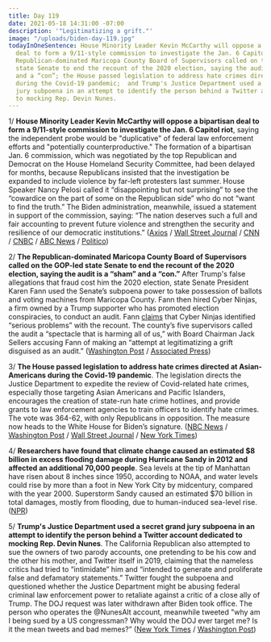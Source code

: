 ```yaml
---
title: Day 119
date: 2021-05-18 14:31:00 -07:00
description: '"Legitimatizing a grift."'
image: "/uploads/biden-day-119.jpg"
todayInOneSentence: House Minority Leader Kevin McCarthy will oppose a bipartisan
  deal to form a 9/11-style commission to investigate the Jan. 6 Capitol riot; the
  Republican-dominated Maricopa County Board of Supervisors called on the GOP-led
  state Senate to end the recount of the 2020 election, saying the audit is a “sham”
  and a “con”; the House passed legislation to address hate crimes directed at Asian-Americans
  during the Covid-19 pandemic;  and Trump's Justice Department used a secret grand
  jury subpoena in an attempt to identify the person behind a Twitter account dedicated
  to mocking Rep. Devin Nunes.
---
```


1/ **House Minority Leader Kevin McCarthy will oppose a bipartisan deal to form a 9/11-style commission to investigate the Jan. 6 Capitol riot**, saying the independent probe would be "duplicative" of federal law enforcement efforts and "potentially counterproductive." The formation of a bipartisan Jan. 6 commission, which was negotiated by the top Republican and Democrat on the House Homeland Security Committee, had been delayed for months, because Republicans insisted that the investigation be expanded to include violence by far-left protesters last summer. House Speaker Nancy Pelosi called it “disappointing but not surprising” to see the “cowardice on the part of some on the Republican side” who do not “want to find the truth.” The Biden administration, meanwhile, issued a statement in support of the commission, saying: “The nation deserves such a full and fair accounting to prevent future violence and strengthen the security and resilience of our democratic institutions.”  ([Axios](https://www.axios.com/kevin-mccarthy-jan-6-commission-89765551-11f1-4158-9148-d6c708ad93c7.html) / [Wall Street Journal](https://www.wsj.com/articles/top-house-republican-opposes-plan-for-jan-6-capitol-riot-commission-11621347864) / [CNN](https://www.cnn.com/2021/05/18/politics/kevin-mccarthy-opposes-1-6-commission/index.html) / [CNBC](https://www.cnbc.com/2021/05/18/capitol-insurrection-kevin-mccarthy-opposes-jan-6-commission-bill.html) / [ABC News](https://abcnews.go.com/Politics/mccarthy-rejects-proposed-commission-investigate-jan-capitol-assault/story?id=77753736) / [Politico](https://www.politico.com/news/2021/05/18/mccarthy-opposition-capitol-riot-commission-489250))

2/ **The Republican-dominated Maricopa County Board of Supervisors called on the GOP-led state Senate to end the recount of the 2020 election, saying the audit is a “sham” and a “con.”** After Trump's false allegations that fraud cost him the 2020 election, state Senate President Karen Fann used the Senate’s subpoena power to take possession of ballots and voting machines from Maricopa County. Fann then hired Cyber Ninjas, a firm owned by a Trump supporter who has promoted election conspiracies, to conduct an audit. Fann [claims](https://www.washingtonpost.com/politics/arizona-recount-gop/2021/05/14/330bc808-b4c7-11eb-a980-a60af976ed44_story.html?itid=ap_rosalinds.%20helderman) that Cyber Ninjas identified “serious problems” with the recount. The county’s five supervisors called the audit a “spectacle that is harming all of us,” with Board Chairman Jack Sellers accusing Fann of making an “attempt at legitimatizing a grift disguised as an audit.” ([Washington Post](https://www.washingtonpost.com/politics/maricopa-county-2020-audit/2021/05/17/28292932-b74a-11eb-a6b1-81296da0339b_story.html) / [Associated Press](https://apnews.com/article/donald-trump-arizona-election-recounts-election-2020-elections-2c967181998d1f514525f6f1953bf36e))

3/ **The House passed legislation to address hate crimes directed at Asian-Americans during the Covid-19 pandemic**. The legislation directs the Justice Department to expedite the review of Covid-related hate crimes, especially those targeting Asian Americans and Pacific Islanders, encourages the creation of state-run hate crime hotlines, and provide grants to law enforcement agencies to train officers to identify hate crimes. The vote was 364-62, with only Republicans in opposition. The measure now heads to the White House for Biden’s signature.  ([NBC News](https://www.nbcnews.com/politics/congress/house-expected-pass-anti-asian-hate-crimes-bill-n1267732) / [Washington Post](https://www.washingtonpost.com/politics/congress-asian-american-hate-crime-coronavirus/2021/05/18/305c3764-b7dd-11eb-a5fe-bb49dc89a248_story.html) / [Wall Street Journal](https://www.wsj.com/articles/house-passes-hate-crimes-bill-in-response-to-anti-asian-violence-11621370760?mod=breakingnews) / [New York Times](https://www.nytimes.com/2021/05/18/us/house-anti-asian-hate-crimes-biden.html))

4/ **Researchers have found that climate change caused an estimated $8 billion in excess flooding damage during Hurricane Sandy in 2012 and affected an additional 70,000 people**. Sea levels at the tip of Manhattan have risen about 8 inches since 1950, according to NOAA, and water levels could rise by more than a foot in New York City by midcentury, compared with the year 2000. Superstorm Sandy caused an estimated $70 billion in total damages, mostly from flooding, due to human-induced sea-level rise. ([NPR](https://www.npr.org/2021/05/18/997666304/climate-changes-impact-on-hurricane-sandy-has-a-price-8-billion))

5/ **Trump's Justice Department used a secret grand jury subpoena in an attempt to identify the person behind a Twitter account dedicated to mocking Rep. Devin Nunes**. The California Republican also attempted to sue the owners of two parody accounts, one pretending to be his cow and the other his mother, and Twitter itself in 2019, claiming that the nameless critics had tried to “intimidate” him and “intended to generate and proliferate false and defamatory statements.” Twitter fought the subpoena and questioned whether the Justice Department might be abusing federal criminal law enforcement power to retaliate against a critic of a close ally of Trump.  The DOJ request was later withdrawn after Biden took office.  The person who operates the @NunesAlt account, meanwhile tweeted "why am I being sued by a US congressman? Why would the DOJ ever target me? Is it the mean tweets and bad memes?” ([New York Times](https://www.nytimes.com/2021/05/17/us/politics/devin-nunes-twitter-justice-department.html) / [Washington Post](https://www.washingtonpost.com/nation/2021/05/18/devin-nunes-twitter-doj/))